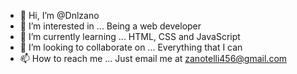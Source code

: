 - 👋 Hi, I’m @Dnlzano
- 👀 I’m interested in ... Being a web developer
- 🌱 I’m currently learning ... HTML, CSS and JavaScript
- 💞️ I’m looking to collaborate on ... Everything that I can
- 📫 How to reach me ... Just email me at zanotelli456@gmail.com

<!---
Dnlzano/Dnlzano is a ✨ special ✨ repository because its `README.md` (this file) appears on your GitHub profile.
You can click the Preview link to take a look at your changes.
--->
